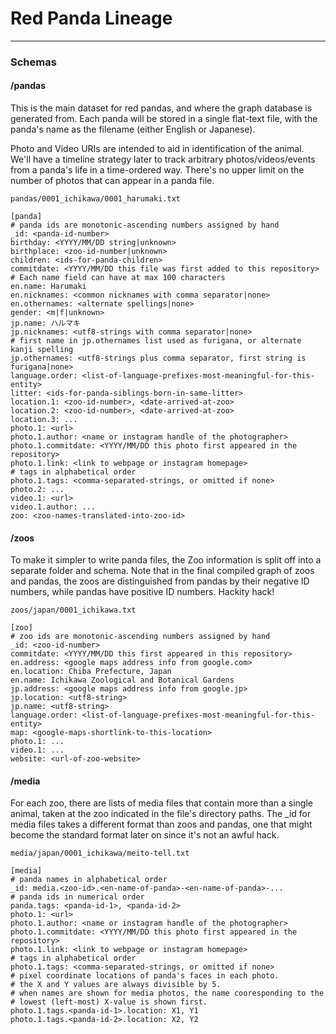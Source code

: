 # Red Panda Lineage
----

### Schemas 

#### /pandas

This is the main dataset for red pandas, and where the graph database is
generated from. Each panda will be stored in a single flat-text file, with
the panda's name as the filename (either English or Japanese).

Photo and Video URIs are intended to aid in identification of the animal.
We'll have a timeline strategy later to track arbitrary photos/videos/events
from a panda's life in a time-ordered way. There's no upper limit on the
number of photos that can appear in a panda file.

```
pandas/0001_ichikawa/0001_harumaki.txt
```

```
[panda]
# panda ids are monotonic-ascending numbers assigned by hand
_id: <panda-id-number> 
birthday: <YYYY/MM/DD string|unknown>
birthplace: <zoo-id-number|unknown> 
children: <ids-for-panda-children>
commitdate: <YYYY/MM/DD this file was first added to this repository>
# Each name field can have at max 100 characters
en.name: Harumaki
en.nicknames: <common nicknames with comma separator|none>
en.othernames: <alternate spellings|none>
gender: <m|f|unknown>
jp.name: ハルマキ
jp.nicknames: <utf8-strings with comma separator|none>
# first name in jp.othernames list used as furigana, or alternate kanji spelling
jp.othernames: <utf8-strings plus comma separator, first string is furigana|none>
language.order: <list-of-language-prefixes-most-meaningful-for-this-entity>
litter: <ids-for-panda-siblings-born-in-same-litter>
location.1: <zoo-id-number>, <date-arrived-at-zoo>
location.2: <zoo-id-number>, <date-arrived-at-zoo>
location.3: ...
photo.1: <url>
photo.1.author: <name or instagram handle of the photographer>
photo.1.commitdate: <YYYY/MM/DD this photo first appeared in the repository>
photo.1.link: <link to webpage or instagram homepage>
# tags in alphabetical order
photo.1.tags: <comma-separated-strings, or omitted if none>
photo.2: ...
video.1: <url>
video.1.author: ...
zoo: <zoo-names-translated-into-zoo-id> 
```

#### /zoos

To make it simpler to write panda files, the Zoo information is split off into
a separate folder and schema. Note that in the final compiled graph of zoos and
pandas, the zoos are distinguished from pandas by their negative ID numbers,
while pandas have positive ID numbers. Hackity hack!

```
zoos/japan/0001_ichikawa.txt
```

```
[zoo]
# zoo ids are monotonic-ascending numbers assigned by hand
_id: <zoo-id-number>
commitdate: <YYYY/MM/DD this first appeared in this repository>
en.address: <google maps address info from google.com> 
en.location: Chiba Prefecture, Japan
en.name: Ichikawa Zoological and Botanical Gardens 
jp.address: <google maps address info from google.jp>
jp.location: <utf8-string>
jp.name: <utf8-string>
language.order: <list-of-language-prefixes-most-meaningful-for-this-entity>
map: <google-maps-shortlink-to-this-location>
photo.1: ...
video.1: ...
website: <url-of-zoo-website> 
```

#### /media

For each zoo, there are lists of media files that contain more than a single
animal, taken at the zoo indicated in the file's directory paths. The _id for
media files takes a different format than zoos and pandas, one that might 
become the standard format later on since it's not an awful hack.

```
media/japan/0001_ichikawa/meito-tell.txt
```

```
[media]
# panda names in alphabetical order
_id: media.<zoo-id>.<en-name-of-panda>-<en-name-of-panda>-...
# panda ids in numerical order
panda.tags: <panda-id-1>, <panda-id-2>
photo.1: <url>
photo.1.author: <name or instagram handle of the photographer>
photo.1.commitdate: <YYYY/MM/DD this photo first appeared in the repository>
photo.1.link: <link to webpage or instagram homepage>
# tags in alphabetical order
photo.1.tags: <comma-separated-strings, or omitted if none>
# pixel coordinate locations of panda's faces in each photo.
# the X and Y values are always divisible by 5.
# when names are shown for media photos, the name cooresponding to the
# lowest (left-most) X-value is shown first.
photo.1.tags.<panda-id-1>.location: X1, Y1
photo.1.tags.<panda-id-2>.location: X2, Y2
```
